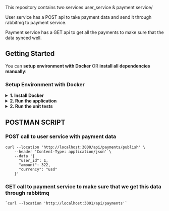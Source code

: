 This repository contains two services user_service & payment service/

User service has a POST api to take payment data and send it through rabbitmq to payment service.

Payment service has a GET api to get all the payments to make sure that
the data synced well.


## Getting Started

You can **setup environment with Docker** OR **install all dependencies manually**:

### Setup Environment with Docker

<details>
<summary><b>1. Install Docker</b></summary>

Make sure you have installed the latest version of Docker from [the official website](https://docs.docker.com/desktop/mac/install/)

</details>

<details>
<summary><b>2. Run the application</b></summary>

If the previous stage completed without errors, open the terminal

- `docker-compose build && docker-compose up`

- User service is now available at `http://localhost:3000/`.
- Payment service is now available at `http://localhost:3001/`.


</details>

<details>
<summary><b>2. Run the unit tests</b></summary>

- `cd user_service/`
- `rspec`
- `cd payment_service/`
- `rspec`
</details>

## POSTMAN SCRIPT

### POST call to user service with payment data
```
curl --location 'http://localhost:3000/api/payments/publish' \
    --header 'Content-Type: application/json' \
    --data '{
      "user_id": 1,
      "amount": 322,
      "currency": "usd"
    }'
```

### GET call to payment service to make sure that we get this data through rabbitmq
```
`curl --location 'http://localhost:3001/api/payments'`
```
